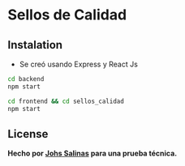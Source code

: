 # Sellos de Calidad

## Instalation
- Se creó usando Express y React Js

```sh
cd backend
npm start
```

```sh
cd frontend && cd sellos_calidad
npm start
```

## License 
**Hecho por [Johs Salinas](https://github.com/johssalinas) para una prueba técnica.**